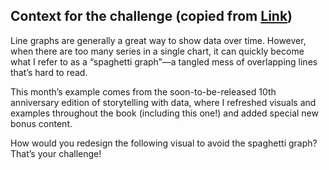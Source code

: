## Context for the challenge (copied from [Link](https://community.storytellingwithdata.com/challenges/aug-2025-avoid-the-spaghetti-graph))

Line graphs are generally a great way to show data over time. However, when there are too many series in a single chart, it can quickly become what I refer to as a “spaghetti graph”—a tangled mess of overlapping lines that’s hard to read.

This month’s example comes from the soon-to-be-released 10th anniversary edition of storytelling with data, where I refreshed visuals and examples throughout the book (including this one!) and added special new bonus content.

How would you redesign the following visual to avoid the spaghetti graph? That’s your challenge!

